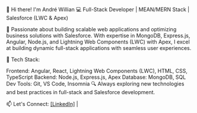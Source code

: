 👋 Hi there! I'm André Willian
💻 Full-Stack Developer | MEAN/MERN Stack | Salesforce (LWC & Apex)

🚀 Passionate about building scalable web applications and optimizing business solutions with Salesforce. With expertise in MongoDB, Express.js, Angular, Node.js, and Lightning Web Components (LWC) with Apex, I excel at building dynamic full-stack applications with seamless user experiences.

🔹 Tech Stack:

Frontend: Angular, React, Lightning Web Components (LWC), HTML, CSS, TypeScript
Backend: Node.js, Express.js, Apex
Database: MongoDB, SQL
Dev Tools: Git, VS Code, Insomnia
🔍 Always exploring new technologies and best practices in full-stack and Salesforce development.

📫 Let's Connect:
[[LinkedIn]](https://www.linkedin.com/in/andrecarvalho3/) | 
